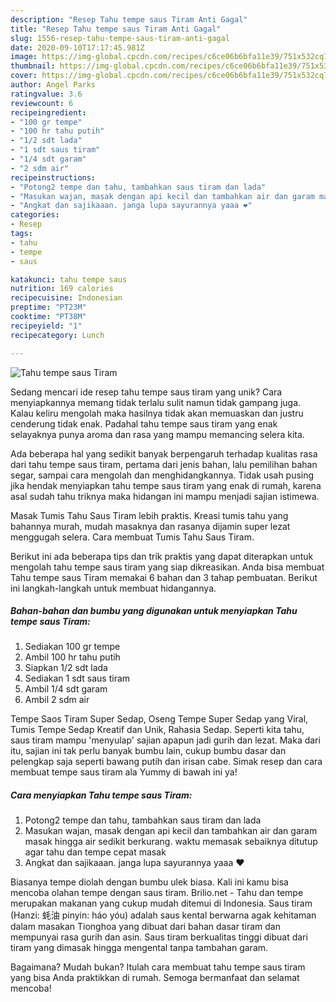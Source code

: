 ```yaml
---
description: "Resep Tahu tempe saus Tiram Anti Gagal"
title: "Resep Tahu tempe saus Tiram Anti Gagal"
slug: 1556-resep-tahu-tempe-saus-tiram-anti-gagal
date: 2020-09-10T17:17:45.981Z
image: https://img-global.cpcdn.com/recipes/c6ce06b6bfa11e39/751x532cq70/tahu-tempe-saus-tiram-foto-resep-utama.jpg
thumbnail: https://img-global.cpcdn.com/recipes/c6ce06b6bfa11e39/751x532cq70/tahu-tempe-saus-tiram-foto-resep-utama.jpg
cover: https://img-global.cpcdn.com/recipes/c6ce06b6bfa11e39/751x532cq70/tahu-tempe-saus-tiram-foto-resep-utama.jpg
author: Angel Parks
ratingvalue: 3.6
reviewcount: 6
recipeingredient:
- "100 gr tempe"
- "100 hr tahu putih"
- "1/2 sdt lada"
- "1 sdt saus tiram"
- "1/4 sdt garam"
- "2 sdm air"
recipeinstructions:
- "Potong2 tempe dan tahu, tambahkan saus tiram dan lada"
- "Masukan wajan, masak dengan api kecil dan tambahkan air dan garam masak hingga air sedikit berkurang. waktu memasak sebaiknya ditutup agar tahu dan tempe cepat masak"
- "Angkat dan sajikaaan. janga lupa sayurannya yaaa ❤"
categories:
- Resep
tags:
- tahu
- tempe
- saus

katakunci: tahu tempe saus 
nutrition: 169 calories
recipecuisine: Indonesian
preptime: "PT23M"
cooktime: "PT38M"
recipeyield: "1"
recipecategory: Lunch

---
```



![Tahu tempe saus Tiram](https://img-global.cpcdn.com/recipes/c6ce06b6bfa11e39/751x532cq70/tahu-tempe-saus-tiram-foto-resep-utama.jpg)

Sedang mencari ide resep tahu tempe saus tiram yang unik? Cara menyiapkannya memang tidak terlalu sulit namun tidak gampang juga. Kalau keliru mengolah maka hasilnya tidak akan memuaskan dan justru cenderung tidak enak. Padahal tahu tempe saus tiram yang enak selayaknya punya aroma dan rasa yang mampu memancing selera kita.

Ada beberapa hal yang sedikit banyak berpengaruh terhadap kualitas rasa dari tahu tempe saus tiram, pertama dari jenis bahan, lalu pemilihan bahan segar, sampai cara mengolah dan menghidangkannya. Tidak usah pusing jika hendak menyiapkan tahu tempe saus tiram yang enak di rumah, karena asal sudah tahu triknya maka hidangan ini mampu menjadi sajian istimewa.

Masak Tumis Tahu Saus Tiram lebih praktis. Kreasi tumis tahu yang bahannya murah, mudah masaknya dan rasanya dijamin super lezat menggugah selera. Cara membuat Tumis Tahu Saus Tiram.


Berikut ini ada beberapa tips dan trik praktis yang dapat diterapkan untuk mengolah tahu tempe saus tiram yang siap dikreasikan. Anda bisa membuat Tahu tempe saus Tiram memakai 6 bahan dan 3 tahap pembuatan. Berikut ini langkah-langkah untuk membuat hidangannya.

<!--inarticleads1-->

##### Bahan-bahan dan bumbu yang digunakan untuk menyiapkan Tahu tempe saus Tiram:

1. Sediakan 100 gr tempe
1. Ambil 100 hr tahu putih
1. Siapkan 1/2 sdt lada
1. Sediakan 1 sdt saus tiram
1. Ambil 1/4 sdt garam
1. Ambil 2 sdm air


Tempe Saos Tiram Super Sedap, Oseng Tempe Super Sedap yang Viral, Tumis Tempe Sedap Kreatif dan Unik, Rahasia Sedap. Seperti kita tahu, saus tiram mampu &#39;menyulap&#39; sajian apapun jadi gurih dan lezat. Maka dari itu, sajian ini tak perlu banyak bumbu lain, cukup bumbu dasar dan pelengkap saja seperti bawang putih dan irisan cabe. Simak resep dan cara membuat tempe saus tiram ala Yummy di bawah ini ya! 

<!--inarticleads2-->

##### Cara menyiapkan Tahu tempe saus Tiram:

1. Potong2 tempe dan tahu, tambahkan saus tiram dan lada
1. Masukan wajan, masak dengan api kecil dan tambahkan air dan garam masak hingga air sedikit berkurang. waktu memasak sebaiknya ditutup agar tahu dan tempe cepat masak
1. Angkat dan sajikaaan. janga lupa sayurannya yaaa ❤


Biasanya tempe diolah dengan bumbu ulek biasa. Kali ini kamu bisa mencoba olahan tempe dengan saus tiram. Brilio.net - Tahu dan tempe merupakan makanan yang cukup mudah ditemui di Indonesia. Saus tiram (Hanzi: 蚝油 pinyin: háo yóu) adalah saus kental berwarna agak kehitaman dalam masakan Tionghoa yang dibuat dari bahan dasar tiram dan mempunyai rasa gurih dan asin. Saus tiram berkualitas tinggi dibuat dari tiram yang dimasak hingga mengental tanpa tambahan garam. 

Bagaimana? Mudah bukan? Itulah cara membuat tahu tempe saus tiram yang bisa Anda praktikkan di rumah. Semoga bermanfaat dan selamat mencoba!

